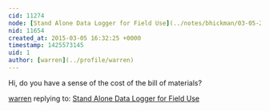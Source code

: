 ```yaml
---
cid: 11274
node: [Stand Alone Data Logger for Field Use](../notes/bhickman/03-05-2015/stand-alone-data-logger-for-field-use)
nid: 11654
created_at: 2015-03-05 16:32:25 +0000
timestamp: 1425573145
uid: 1
author: [warren](../profile/warren)
---
```


Hi, do you have a sense of the cost of the bill of materials?

[warren](../profile/warren) replying to: [Stand Alone Data Logger for Field Use](../notes/bhickman/03-05-2015/stand-alone-data-logger-for-field-use)

